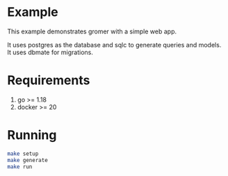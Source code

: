 # Example

This example demonstrates gromer with a simple web app.

It uses postgres as the database and sqlc to generate queries and models. It uses dbmate for migrations. 

# Requirements

1. go >= 1.18
2. docker >= 20

# Running

```sh
make setup
make generate
make run
```
